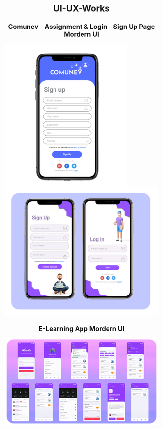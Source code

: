 <h1 align=center>UI-UX-Works</h1>

<div>
<h2 align=center> Comunev - Assignment & Login - Sign Up Page Mordern UI</h2>
<img src ="https://github.com/bhargav-joshi/UI-UX-Works/blob/main/PNG/sign-up-bj.png" width=400>
<img src ="https://raw.githubusercontent.com/bhargav-joshi/UI-UX-Works/main/PNG/Login%20sign%20up%20Modern%20UI.png" width=500>
</div>
<h2 align=center> E-Learning App Mordern UI</h2>
<img src ="https://github.com/bhargav-joshi/UI-UX-Works/blob/main/PNG/ELearn.png?raw=true" width=1000>


